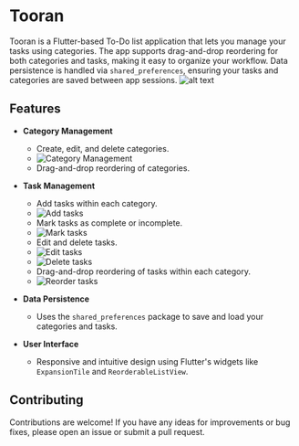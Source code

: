 # Tooran

Tooran is a Flutter-based To-Do list application that lets you manage your tasks using categories. The app supports drag-and-drop reordering for both categories and tasks, making it easy to organize your workflow. Data persistence is handled via `shared_preferences`, ensuring your tasks and categories are saved between app sessions.
![alt text](README/image7.png)

## Features

- **Category Management**
  - Create, edit, and delete categories.
  - ![Category Management](README/image-6.png)
  - Drag-and-drop reordering of categories.

- **Task Management**
  - Add tasks within each category.
  - ![Add tasks](README/image-2.png)
  - Mark tasks as complete or incomplete.
  - ![Mark tasks](README/image-1.png)
  - Edit and delete tasks.
  - ![Edit tasks](README/image-3.png)
  - ![Delete tasks](README/image-4.png)
  - Drag-and-drop reordering of tasks within each category.
  - ![Reorder tasks](README/image-5.png)

- **Data Persistence**
  - Uses the `shared_preferences` package to save and load your categories and tasks.

- **User Interface**
  - Responsive and intuitive design using Flutter's widgets like `ExpansionTile` and `ReorderableListView`.

## Contributing

Contributions are welcome! If you have any ideas for improvements or bug fixes, please open an issue or submit a pull request.